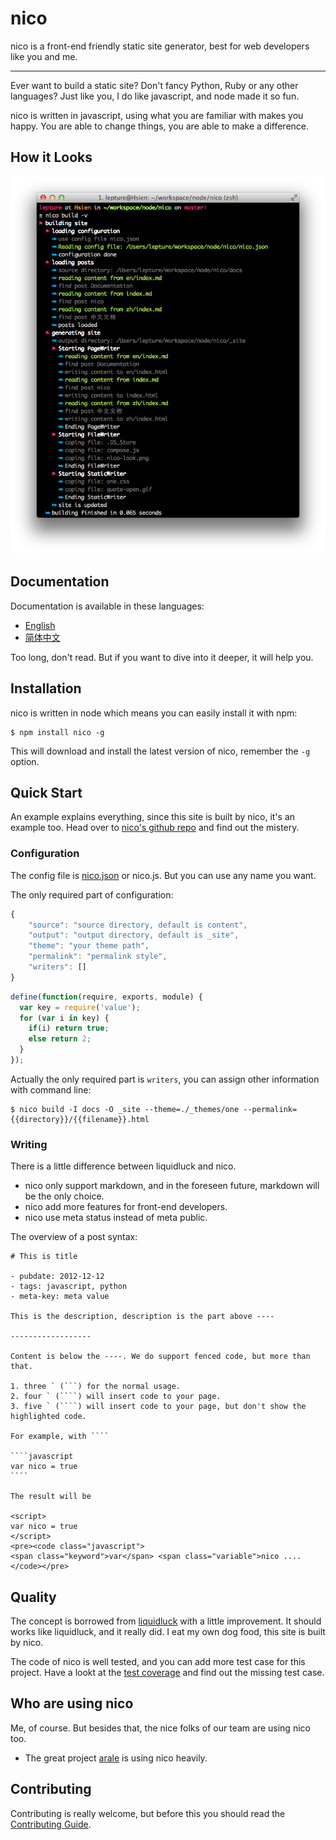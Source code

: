 # nico

nico is a front-end friendly static site generator, best for web developers like you and me.

-----------

Ever want to build a static site? Don't fancy Python, Ruby or any other languages? Just like you, I do like javascript, and node made it so fun.

nico is written in javascript, using what you are familiar with makes you happy. You are able to change things, you are able to make a difference.


## How it Looks

![nico](./nico-look.png)


## Documentation

Documentation is available in these languages:

- [English](./en/)
- [简体中文](./zh/)

Too long, don't read. But if you want to dive into it deeper, it will help you.


## Installation

nico is written in node which means you can easily install it with npm:

```
$ npm install nico -g
```

This will download and install the latest version of nico, remember the ``-g`` option.

## Quick Start

An example explains everything, since this site is built by nico, it's an example too.
Head over to [nico's github repo](https://github.com/lepture/nico) and find out the mistery.

### Configuration

The config file is [nico.json](https://github.com/lepture/nico/blob/master/nico.json) or nico.js. But you can use any name you want.

The only required part of configuration:

```javascript
{
    "source": "source directory, default is content",
    "output": "output directory, default is _site",
    "theme": "your theme path",
    "permalink": "permalink style",
    "writers": []
}
```

```javascript
define(function(require, exports, module) {
  var key = require('value');
  for (var i in key) {
    if(i) return true;
    else return 2;
  }
});
```

Actually the only required part is ``writers``, you can assign other information with command line:

```
$ nico build -I docs -O _site --theme=./_themes/one --permalink={{directory}}/{{filename}}.html
```


### Writing

There is a little difference between liquidluck and nico.

- nico only support markdown, and in the foreseen future, markdown will be the only choice.
- nico add more features for front-end developers.
- nico use meta status instead of meta public.

The overview of a post syntax:

    # This is title

    - pubdate: 2012-12-12
    - tags: javascript, python
    - meta-key: meta value

    This is the description, description is the part above ----

    ------------------

    Content is below the ----. We do support fenced code, but more than that.

    1. three ` (```) for the normal usage.
    2. four ` (````) will insert code to your page.
    3. five ` (````) will insert code to your page, but don't show the highlighted code.

    For example, with ````

    ````javascript
    var nico = true
    ````

    The result will be

    <script>
    var nico = true
    </script>
    <pre><code class="javascript">
    <span class="keyword">var</span> <span class="variable">nico ....
    </code></pre>


## Quality

The concept is borrowed from [liquidluck](http://lab.lepture.com/liquidluck/) with a little improvement. It should works like liquidluck, and it really did. I eat my own dog food, this site is built by nico.

The code of nico is well tested, and you can add more test case for this project.
Have a lookt at the [test coverage](./coverage.html') and find out the missing test case.


## Who are using nico

Me, of course. But besides that, the nice folks of our team are using nico too.

- The great project [arale](http://aralejs.com) is using nico heavily.


## Contributing

Contributing is really welcome, but before this you should read the [Contributing Guide](https://github.com/lepture/nico/blob/master/CONTRIBUTING.md).
